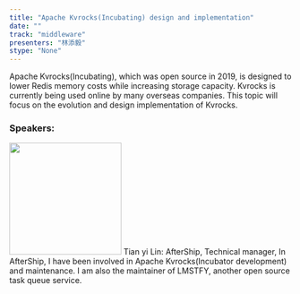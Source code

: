 ```yaml
---
title: "Apache Kvrocks(Incubating) design and implementation"
date: "" 
track: "middleware"
presenters: "林添毅"
stype: "None"
---
```

Apache Kvrocks(Incubating), which was open source in 2019, is designed to lower Redis memory costs while increasing storage capacity. Kvrocks is currently being used online by many overseas companies. This topic will focus on the evolution and design implementation of Kvrocks.
 ### Speakers: 
 <img src="images/speaker/1080.png" width="200" />
 Tian yi Lin: AfterShip, Technical manager, In AfterShip, I have been involved in Apache Kvrocks(Incubator development) and maintenance. I am also the maintainer of LMSTFY, another open source task queue service.
 